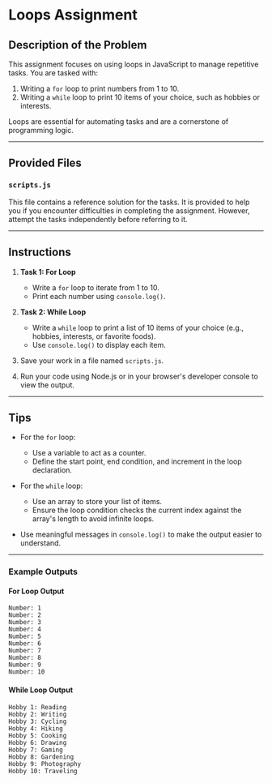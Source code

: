 # Loops Assignment

## Description of the Problem

This assignment focuses on using loops in JavaScript to manage repetitive tasks. You are tasked with:

1. Writing a `for` loop to print numbers from 1 to 10.
2. Writing a `while` loop to print 10 items of your choice, such as hobbies or interests.

Loops are essential for automating tasks and are a cornerstone of programming logic.

---

## Provided Files

### `scripts.js`

This file contains a reference solution for the tasks. It is provided to help you if you encounter difficulties in completing the assignment. However, attempt the tasks independently before referring to it.

---

## Instructions

1. **Task 1: For Loop**

   - Write a `for` loop to iterate from 1 to 10.
   - Print each number using `console.log()`.

2. **Task 2: While Loop**

   - Write a `while` loop to print a list of 10 items of your choice (e.g., hobbies, interests, or favorite foods).
   - Use `console.log()` to display each item.

3. Save your work in a file named `scripts.js`.

4. Run your code using Node.js or in your browser's developer console to view the output.

---

## Tips

- For the `for` loop:

  - Use a variable to act as a counter.
  - Define the start point, end condition, and increment in the loop declaration.

- For the `while` loop:

  - Use an array to store your list of items.
  - Ensure the loop condition checks the current index against the array's length to avoid infinite loops.

- Use meaningful messages in `console.log()` to make the output easier to understand.

---

### Example Outputs

#### For Loop Output

```
Number: 1
Number: 2
Number: 3
Number: 4
Number: 5
Number: 6
Number: 7
Number: 8
Number: 9
Number: 10
```

#### While Loop Output

```
Hobby 1: Reading
Hobby 2: Writing
Hobby 3: Cycling
Hobby 4: Hiking
Hobby 5: Cooking
Hobby 6: Drawing
Hobby 7: Gaming
Hobby 8: Gardening
Hobby 9: Photography
Hobby 10: Traveling
```
